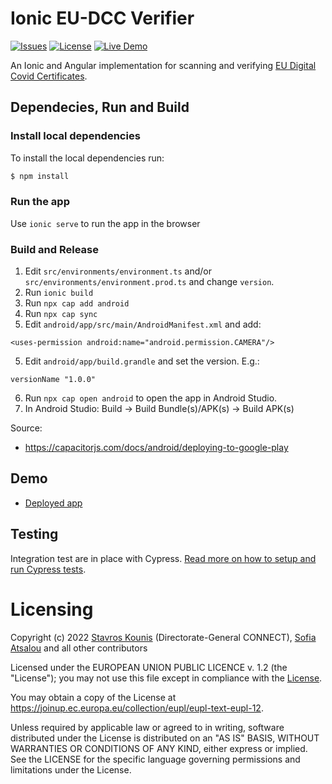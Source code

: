 # Ionic EU-DCC Verifier
[![Issues](https://img.shields.io/github/issues/ehn-dcc-development/eu-dcc-verifier-ionic?style=for-the-badge)](https://github.com/ehn-dcc-development/eu-dcc-verifier-ionic/issues) [![License](https://img.shields.io/github/license/ehn-dcc-development/eu-dcc-verifier-ionic?style=for-the-badge)](https://github.com/ehn-dcc-development/eu-dcc-verifier-ionic#licensing) [![Live Demo](https://img.shields.io/badge/Live-Demo-green?style=for-the-badge)](https://eu-dcc-verifier.web.app/)
  
  
An Ionic and Angular implementation for scanning and verifying [EU Digital Covid Certificates](https://github.com/ehn-dcc-development/hcert-spec).

## Dependecies, Run and Build

### Install local dependencies
To install the local dependencies run:

```bash
$ npm install
```

### Run the app
Use `ionic serve` to run the app in the browser

### Build and Release
1. Edit `src/environments/environment.ts` and/or `src/environments/environment.prod.ts` and change `version`.
2. Run `ionic build`
2. Run `npx cap add android`
3. Run `npx cap sync`
4. Edit `android/app/src/main/AndroidManifest.xml` and add:
```
<uses-permission android:name="android.permission.CAMERA"/>
```
5. Edit `android/app/build.grandle` and set the version. E.g.:
```
versionName "1.0.0"
```
6. Run `npx cap open android` to open the app in Android Studio.
7. In Android Studio: Build -> Build Bundle(s)/APK(s) -> Build APK(s)

Source:
- https://capacitorjs.com/docs/android/deploying-to-google-play

## Demo
* [Deployed app](https://eu-dcc.web.app/home)

## Testing 
Integration test are in place with Cypress. [Read more on how to setup and run Cypress tests](https://github.com/skounis/eu-dcc-validation/wiki/E2E-Tests---Setup-and-Run).

# Licensing
Copyright (c) 2022 [Stavros Kounis](https://github.com/skounis) (Directorate-General CONNECT), [Sofia Atsalou](https://github.com/satsalou) and all other contributors

Licensed under the EUROPEAN UNION PUBLIC LICENCE v. 1.2 (the "License"); you may not use this file except in compliance with the [License](./LICENSE.txt).

You may obtain a copy of the License at https://joinup.ec.europa.eu/collection/eupl/eupl-text-eupl-12.

Unless required by applicable law or agreed to in writing, software distributed under the License is distributed on an "AS IS" BASIS, WITHOUT WARRANTIES OR CONDITIONS OF ANY KIND, either express or implied. See the LICENSE for the specific language governing permissions and limitations under the License.


